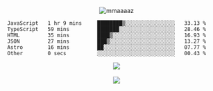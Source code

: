 <p align="center"> <img src="https://komarev.com/ghpvc/?username=mmaaaaz&label=PROFILE+VIEWS&color=22223b&style=for-the-badge" alt="mmaaaaz" /> </p>


<!--START_SECTION:waka-->

```text
JavaScript   1 hr 9 mins     ████████▒░░░░░░░░░░░░░░░░   33.13 %
TypeScript   59 mins         ███████░░░░░░░░░░░░░░░░░░   28.46 %
HTML         35 mins         ████▒░░░░░░░░░░░░░░░░░░░░   16.93 %
JSON         27 mins         ███▒░░░░░░░░░░░░░░░░░░░░░   13.27 %
Astro        16 mins         ██░░░░░░░░░░░░░░░░░░░░░░░   07.77 %
Other        0 secs          ░░░░░░░░░░░░░░░░░░░░░░░░░   00.43 %
```

<!--END_SECTION:waka-->


<div align="center">
  <img src="https://github-readme-stats.vercel.app/api/top-langs/?username=mmaaaaz&show_icons=true&theme=github_dark&layout=compact&hide=css">
</div>

<br>

<div align="center">
  <img src="https://github-readme-stats.vercel.app/api?username=mmaaaaz&show_icons=true&theme=github_dark">
</div>

<br>
